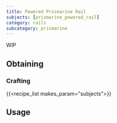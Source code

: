 ```yaml
---
title: Powered Prismarine Rail
subjects: [prismarine_powered_rail]
category: rails
subcategory: prismarine
---
```


WIP

Obtaining
---------

### Crafting
{{<recipe_list makes_param="subjects">}}

Usage
-----

